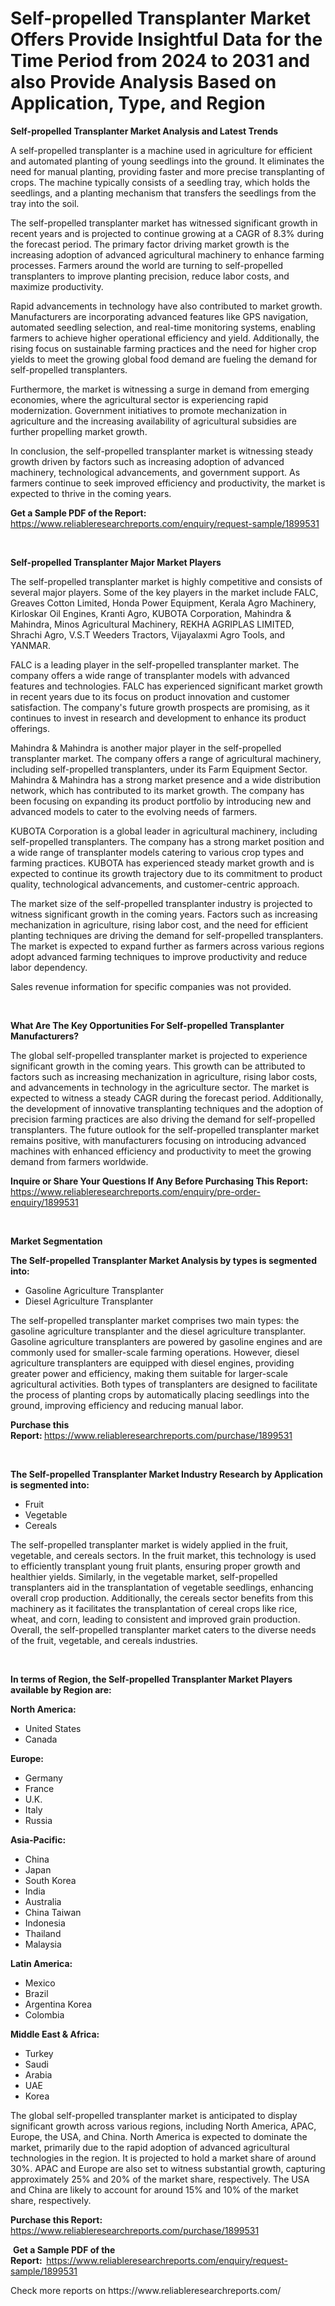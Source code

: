 <p><h1>Self-propelled Transplanter Market Offers Provide Insightful Data for the Time Period from 2024 to 2031 and also Provide Analysis Based on Application, Type, and Region</h1></p><p><strong>Self-propelled Transplanter Market Analysis and Latest Trends</strong></p>
<p><p>A self-propelled transplanter is a machine used in agriculture for efficient and automated planting of young seedlings into the ground. It eliminates the need for manual planting, providing faster and more precise transplanting of crops. The machine typically consists of a seedling tray, which holds the seedlings, and a planting mechanism that transfers the seedlings from the tray into the soil.</p><p>The self-propelled transplanter market has witnessed significant growth in recent years and is projected to continue growing at a CAGR of 8.3% during the forecast period. The primary factor driving market growth is the increasing adoption of advanced agricultural machinery to enhance farming processes. Farmers around the world are turning to self-propelled transplanters to improve planting precision, reduce labor costs, and maximize productivity.</p><p>Rapid advancements in technology have also contributed to market growth. Manufacturers are incorporating advanced features like GPS navigation, automated seedling selection, and real-time monitoring systems, enabling farmers to achieve higher operational efficiency and yield. Additionally, the rising focus on sustainable farming practices and the need for higher crop yields to meet the growing global food demand are fueling the demand for self-propelled transplanters.</p><p>Furthermore, the market is witnessing a surge in demand from emerging economies, where the agricultural sector is experiencing rapid modernization. Government initiatives to promote mechanization in agriculture and the increasing availability of agricultural subsidies are further propelling market growth.</p><p>In conclusion, the self-propelled transplanter market is witnessing steady growth driven by factors such as increasing adoption of advanced machinery, technological advancements, and government support. As farmers continue to seek improved efficiency and productivity, the market is expected to thrive in the coming years.</p></p>
<p><strong>Get a Sample PDF of the Report:&nbsp;</strong> <a href="https://www.reliableresearchreports.com/enquiry/request-sample/1899531">https://www.reliableresearchreports.com/enquiry/request-sample/1899531</a></p>
<p>&nbsp;</p>
<p><strong>Self-propelled Transplanter Major Market Players</strong></p>
<p><p>The self-propelled transplanter market is highly competitive and consists of several major players. Some of the key players in the market include FALC, Greaves Cotton Limited, Honda Power Equipment, Kerala Agro Machinery, Kirloskar Oil Engines, Kranti Agro, KUBOTA Corporation, Mahindra & Mahindra, Minos Agricultural Machinery, REKHA AGRIPLAS LIMITED, Shrachi Agro, V.S.T Weeders Tractors, Vijayalaxmi Agro Tools, and YANMAR.</p><p>FALC is a leading player in the self-propelled transplanter market. The company offers a wide range of transplanter models with advanced features and technologies. FALC has experienced significant market growth in recent years due to its focus on product innovation and customer satisfaction. The company's future growth prospects are promising, as it continues to invest in research and development to enhance its product offerings.</p><p>Mahindra & Mahindra is another major player in the self-propelled transplanter market. The company offers a range of agricultural machinery, including self-propelled transplanters, under its Farm Equipment Sector. Mahindra & Mahindra has a strong market presence and a wide distribution network, which has contributed to its market growth. The company has been focusing on expanding its product portfolio by introducing new and advanced models to cater to the evolving needs of farmers.</p><p>KUBOTA Corporation is a global leader in agricultural machinery, including self-propelled transplanters. The company has a strong market position and a wide range of transplanter models catering to various crop types and farming practices. KUBOTA has experienced steady market growth and is expected to continue its growth trajectory due to its commitment to product quality, technological advancements, and customer-centric approach.</p><p>The market size of the self-propelled transplanter industry is projected to witness significant growth in the coming years. Factors such as increasing mechanization in agriculture, rising labor cost, and the need for efficient planting techniques are driving the demand for self-propelled transplanters. The market is expected to expand further as farmers across various regions adopt advanced farming techniques to improve productivity and reduce labor dependency.</p><p>Sales revenue information for specific companies was not provided.</p></p>
<p>&nbsp;</p>
<p><strong>What Are The Key Opportunities For Self-propelled Transplanter Manufacturers?</strong></p>
<p><p>The global self-propelled transplanter market is projected to experience significant growth in the coming years. This growth can be attributed to factors such as increasing mechanization in agriculture, rising labor costs, and advancements in technology in the agriculture sector. The market is expected to witness a steady CAGR during the forecast period. Additionally, the development of innovative transplanting techniques and the adoption of precision farming practices are also driving the demand for self-propelled transplanters. The future outlook for the self-propelled transplanter market remains positive, with manufacturers focusing on introducing advanced machines with enhanced efficiency and productivity to meet the growing demand from farmers worldwide.</p></p>
<p><strong>Inquire or Share Your Questions If Any Before Purchasing This Report:</strong> <a href="https://www.reliableresearchreports.com/enquiry/pre-order-enquiry/1899531">https://www.reliableresearchreports.com/enquiry/pre-order-enquiry/1899531</a></p>
<p>&nbsp;</p>
<p><strong>Market Segmentation</strong></p>
<p><strong>The Self-propelled Transplanter Market Analysis by types is segmented into:</strong></p>
<p><ul><li>Gasoline Agriculture Transplanter</li><li>Diesel Agriculture Transplanter</li></ul></p>
<p><p>The self-propelled transplanter market comprises two main types: the gasoline agriculture transplanter and the diesel agriculture transplanter. Gasoline agriculture transplanters are powered by gasoline engines and are commonly used for smaller-scale farming operations. However, diesel agriculture transplanters are equipped with diesel engines, providing greater power and efficiency, making them suitable for larger-scale agricultural activities. Both types of transplanters are designed to facilitate the process of planting crops by automatically placing seedlings into the ground, improving efficiency and reducing manual labor.</p></p>
<p><strong>Purchase this Report:&nbsp;</strong><a href="https://www.reliableresearchreports.com/purchase/1899531">https://www.reliableresearchreports.com/purchase/1899531</a></p>
<p>&nbsp;</p>
<p><strong>The Self-propelled Transplanter Market Industry Research by Application is segmented into:</strong></p>
<p><ul><li>Fruit</li><li>Vegetable</li><li>Cereals</li></ul></p>
<p><p>The self-propelled transplanter market is widely applied in the fruit, vegetable, and cereals sectors. In the fruit market, this technology is used to efficiently transplant young fruit plants, ensuring proper growth and healthier yields. Similarly, in the vegetable market, self-propelled transplanters aid in the transplantation of vegetable seedlings, enhancing overall crop production. Additionally, the cereals sector benefits from this machinery as it facilitates the transplantation of cereal crops like rice, wheat, and corn, leading to consistent and improved grain production. Overall, the self-propelled transplanter market caters to the diverse needs of the fruit, vegetable, and cereals industries.</p></p>
<p>&nbsp;</p>
<p><strong>In terms of Region, the Self-propelled Transplanter Market Players available by Region are:</strong></p>
<p>
    <p> <strong> North America: </strong>
        <ul>
            <li>United States</li>
            <li>Canada</li>
        </ul>
        </p> 
    <p> <strong> Europe: </strong>
        <ul>
            <li>Germany</li>
            <li>France</li>
            <li>U.K.</li>
            <li>Italy</li>
            <li>Russia</li>
        </ul>
        </p> 
    <p> <strong> Asia-Pacific: </strong>
        <ul>
            <li>China</li>
            <li>Japan</li>
            <li>South Korea</li>
            <li>India</li>
            <li>Australia</li>
            <li>China Taiwan</li>
            <li>Indonesia</li>
            <li>Thailand</li>
            <li>Malaysia</li>
        </ul>
        </p> 
    <p> <strong> Latin America: </strong>
        <ul>
            <li>Mexico</li>
            <li>Brazil</li>
            <li>Argentina Korea</li>
            <li>Colombia</li>
        </ul>
        </p> 
    <p> <strong> Middle East & Africa: </strong>
        <ul>
            <li>Turkey</li>
            <li>Saudi</li>
            <li>Arabia</li>
            <li>UAE</li>
            <li>Korea</li>
        </ul>
    </p>
    </p>
<p><p>The global self-propelled transplanter market is anticipated to display significant growth across various regions, including North America, APAC, Europe, the USA, and China. North America is expected to dominate the market, primarily due to the rapid adoption of advanced agricultural technologies in the region. It is projected to hold a market share of around 30%. APAC and Europe are also set to witness substantial growth, capturing approximately 25% and 20% of the market share, respectively. The USA and China are likely to account for around 15% and 10% of the market share, respectively.</p></p>
<p><strong>Purchase this Report: </strong><a href="https://www.reliableresearchreports.com/purchase/1899531">https://www.reliableresearchreports.com/purchase/1899531</a></p>
<p>&nbsp;<strong>Get a Sample PDF of the Report:&nbsp;&nbsp;</strong><a href="https://www.reliableresearchreports.com/enquiry/request-sample/1899531">https://www.reliableresearchreports.com/enquiry/request-sample/1899531</a></p>
<p><strong></strong></p>
<p>Check more reports on https://www.reliableresearchreports.com/</p>